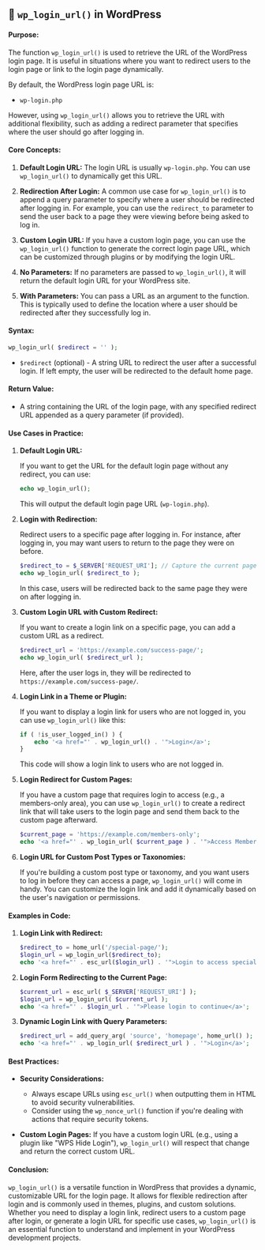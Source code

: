 ## 📌 `wp_login_url()` in WordPress

#### **Purpose:**

The function `wp_login_url()` is used to retrieve the URL of the WordPress login page. It is useful in situations where you want to redirect users to the login page or link to the login page dynamically.

By default, the WordPress login page URL is:
- `wp-login.php`

However, using `wp_login_url()` allows you to retrieve the URL with additional flexibility, such as adding a redirect parameter that specifies where the user should go after logging in.

#### **Core Concepts:**

1. **Default Login URL:**
   The login URL is usually `wp-login.php`. You can use `wp_login_url()` to dynamically get this URL.

2. **Redirection After Login:**
   A common use case for `wp_login_url()` is to append a query parameter to specify where a user should be redirected after logging in. For example, you can use the `redirect_to` parameter to send the user back to a page they were viewing before being asked to log in.

3. **Custom Login URL:**
   If you have a custom login page, you can use the `wp_login_url()` function to generate the correct login page URL, which can be customized through plugins or by modifying the login URL.

4. **No Parameters:**
   If no parameters are passed to `wp_login_url()`, it will return the default login URL for your WordPress site.

5. **With Parameters:**
   You can pass a URL as an argument to the function. This is typically used to define the location where a user should be redirected after they successfully log in.

#### **Syntax:**

```php
wp_login_url( $redirect = '' );
```

- `$redirect` (optional) - A string URL to redirect the user after a successful login. If left empty, the user will be redirected to the default home page.

#### **Return Value:**

- A string containing the URL of the login page, with any specified redirect URL appended as a query parameter (if provided).

#### **Use Cases in Practice:**

1. **Default Login URL:**

   If you want to get the URL for the default login page without any redirect, you can use:

   ```php
   echo wp_login_url();
   ```

   This will output the default login page URL (`wp-login.php`).

2. **Login with Redirection:**

   Redirect users to a specific page after logging in. For instance, after logging in, you may want users to return to the page they were on before.

   ```php
   $redirect_to = $_SERVER['REQUEST_URI']; // Capture the current page URL
   echo wp_login_url( $redirect_to );
   ```

   In this case, users will be redirected back to the same page they were on after logging in.

3. **Custom Login URL with Custom Redirect:**

   If you want to create a login link on a specific page, you can add a custom URL as a redirect.

   ```php
   $redirect_url = 'https://example.com/success-page/';
   echo wp_login_url( $redirect_url );
   ```

   Here, after the user logs in, they will be redirected to `https://example.com/success-page/`.

4. **Login Link in a Theme or Plugin:**

   If you want to display a login link for users who are not logged in, you can use `wp_login_url()` like this:

   ```php
   if ( !is_user_logged_in() ) {
       echo '<a href="' . wp_login_url() . '">Login</a>';
   }
   ```

   This code will show a login link to users who are not logged in.

5. **Login Redirect for Custom Pages:**

   If you have a custom page that requires login to access (e.g., a members-only area), you can use `wp_login_url()` to create a redirect link that will take users to the login page and send them back to the custom page afterward.

   ```php
   $current_page = 'https://example.com/members-only';
   echo '<a href="' . wp_login_url( $current_page ) . '">Access Members-Only Area</a>';
   ```

6. **Login URL for Custom Post Types or Taxonomies:**

   If you're building a custom post type or taxonomy, and you want users to log in before they can access a page, `wp_login_url()` will come in handy. You can customize the login link and add it dynamically based on the user's navigation or permissions.

#### **Examples in Code:**

1. **Login Link with Redirect:**
   ```php
   $redirect_to = home_url('/special-page/');
   $login_url = wp_login_url($redirect_to);
   echo '<a href="' . esc_url($login_url) . '">Login to access special content</a>';
   ```

2. **Login Form Redirecting to the Current Page:**
   ```php
   $current_url = esc_url( $_SERVER['REQUEST_URI'] );
   $login_url = wp_login_url( $current_url );
   echo '<a href="' . $login_url . '">Please login to continue</a>';
   ```

3. **Dynamic Login Link with Query Parameters:**
   ```php
   $redirect_url = add_query_arg( 'source', 'homepage', home_url() );
   echo '<a href="' . wp_login_url( $redirect_url ) . '">Login</a>';
   ```

#### **Best Practices:**

- **Security Considerations:**
  - Always escape URLs using `esc_url()` when outputting them in HTML to avoid security vulnerabilities.
  - Consider using the `wp_nonce_url()` function if you're dealing with actions that require security tokens.

- **Custom Login Pages:**
  If you have a custom login URL (e.g., using a plugin like "WPS Hide Login"), `wp_login_url()` will respect that change and return the correct custom URL.

#### **Conclusion:**

`wp_login_url()` is a versatile function in WordPress that provides a dynamic, customizable URL for the login page. It allows for flexible redirection after login and is commonly used in themes, plugins, and custom solutions. Whether you need to display a login link, redirect users to a custom page after login, or generate a login URL for specific use cases, `wp_login_url()` is an essential function to understand and implement in your WordPress development projects.